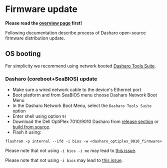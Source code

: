 # Firmware update

**Please read the [overview page](overview.md) first!**

Following documentation describe process of Dasharo open-source firmware
distribution update.

## OS booting

For simplicity we recommend using network booted
[Dasharo Tools Suite](../../../common-coreboot-docs/dasharo_tools_suite).

### Dasharo (coreboot+SeaBIOS) update

* Make sure a wired network cable to the device's Ethernet port
* Boot platform and from SeaBIOS menu choose Dasharo Network Boot Menu
* In the Dasharo Network Boot Menu, select the `Dasharo Tools Suite` option
* Enter shell using option `9)`
* Download the Dell OptiPlex 7010/9010 Dasharo from
  [release section](releases.md#binaries) or
  [build from source](building-manual.md).
* Flash it using:

```console
flashrom -p internal --ifd -i bios -w <dasharo_optiplex_9010_firmware>
```

Please note that not using `-i bios -i me` may lead to
[this issue](faq.md#cpu-was-replaced-warm-reset-required-loop).

Please note that not using `-i bios` may lead to
[this issue](faq/#cpu-was-replace-warm-reset-required-loop).